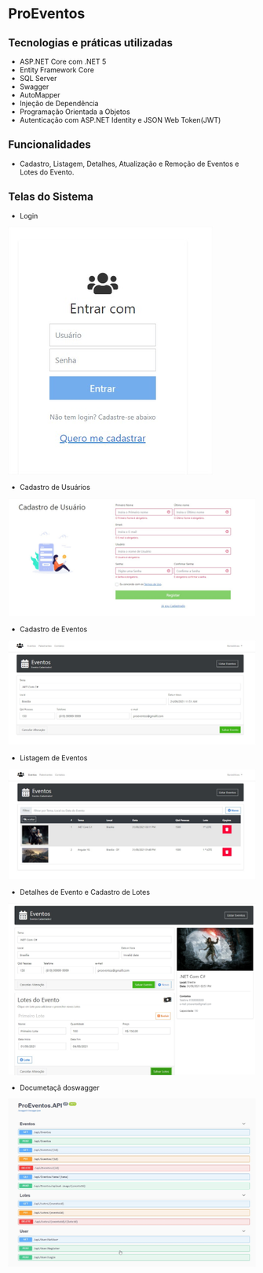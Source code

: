 # ProEventos 

## Tecnologias e práticas utilizadas
- ASP.NET Core com .NET 5
- Entity Framework Core
- SQL Server
- Swagger
- AutoMapper
- Injeção de Dependência
- Programação Orientada a Objetos
- Autenticação com ASP.NET Identity e JSON Web Token(JWT)


## Funcionalidades
- Cadastro, Listagem, Detalhes, Atualização e Remoção de Eventos e Lotes do Evento.

## Telas do Sistema

- Login

![Tela de Login](https://github.com/alvesRoniel/ProEventos/blob/master/ImagensDaAplicacao/TelaLogin.jpg)

- Cadastro de Usuários

![Cadastro de Usuários](https://github.com/alvesRoniel/ProEventos/blob/master/ImagensDaAplicacao/CadastroDeUsuariojpg.jpg)

- Cadastro de Eventos

![Castro de Eventos](https://github.com/alvesRoniel/ProEventos/blob/master/ImagensDaAplicacao/CadastroDeEventos.jpg)

- Listagem de Eventos

![Listagem de Eventos](https://github.com/alvesRoniel/ProEventos/blob/master/ImagensDaAplicacao/ListaDeEventos.jpg)

- Detalhes de Evento e Cadastro de Lotes

![Listagem de Eventos](https://github.com/alvesRoniel/ProEventos/blob/master/ImagensDaAplicacao/DetalhesDoEvento.jpg)

- Documetaçã doswagger

![Listagem de Eventos](https://github.com/alvesRoniel/ProEventos/blob/master/ImagensDaAplicacao/Swagger.jpg)
